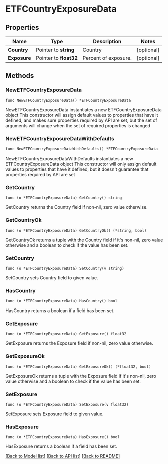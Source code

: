 # ETFCountryExposureData

## Properties

Name | Type | Description | Notes
------------ | ------------- | ------------- | -------------
**Country** | Pointer to **string** | Country | [optional] 
**Exposure** | Pointer to **float32** | Percent of exposure. | [optional] 

## Methods

### NewETFCountryExposureData

`func NewETFCountryExposureData() *ETFCountryExposureData`

NewETFCountryExposureData instantiates a new ETFCountryExposureData object
This constructor will assign default values to properties that have it defined,
and makes sure properties required by API are set, but the set of arguments
will change when the set of required properties is changed

### NewETFCountryExposureDataWithDefaults

`func NewETFCountryExposureDataWithDefaults() *ETFCountryExposureData`

NewETFCountryExposureDataWithDefaults instantiates a new ETFCountryExposureData object
This constructor will only assign default values to properties that have it defined,
but it doesn't guarantee that properties required by API are set

### GetCountry

`func (o *ETFCountryExposureData) GetCountry() string`

GetCountry returns the Country field if non-nil, zero value otherwise.

### GetCountryOk

`func (o *ETFCountryExposureData) GetCountryOk() (*string, bool)`

GetCountryOk returns a tuple with the Country field if it's non-nil, zero value otherwise
and a boolean to check if the value has been set.

### SetCountry

`func (o *ETFCountryExposureData) SetCountry(v string)`

SetCountry sets Country field to given value.

### HasCountry

`func (o *ETFCountryExposureData) HasCountry() bool`

HasCountry returns a boolean if a field has been set.

### GetExposure

`func (o *ETFCountryExposureData) GetExposure() float32`

GetExposure returns the Exposure field if non-nil, zero value otherwise.

### GetExposureOk

`func (o *ETFCountryExposureData) GetExposureOk() (*float32, bool)`

GetExposureOk returns a tuple with the Exposure field if it's non-nil, zero value otherwise
and a boolean to check if the value has been set.

### SetExposure

`func (o *ETFCountryExposureData) SetExposure(v float32)`

SetExposure sets Exposure field to given value.

### HasExposure

`func (o *ETFCountryExposureData) HasExposure() bool`

HasExposure returns a boolean if a field has been set.


[[Back to Model list]](../README.md#documentation-for-models) [[Back to API list]](../README.md#documentation-for-api-endpoints) [[Back to README]](../README.md)


